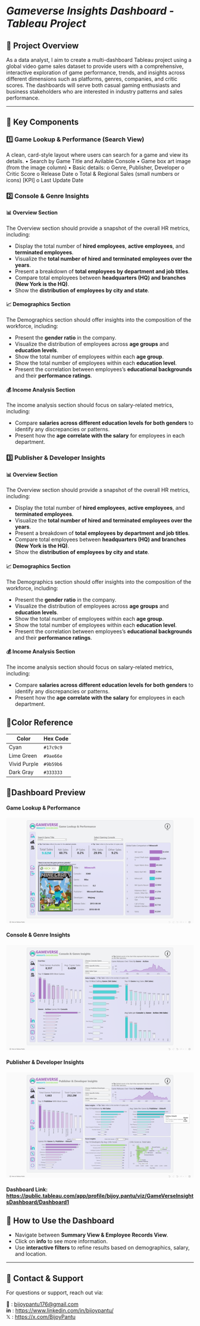 # *Gameverse Insights Dashboard - Tableau Project*

## 📌 Project Overview
As a data analyst, I aim to create a multi-dashboard Tableau project using a global video game sales dataset to provide users with a comprehensive, interactive exploration of game performance, trends, and insights across different dimensions such as platforms, genres, companies, and critic scores. The dashboards will serve both casual gaming enthusiasts and business stakeholders who are interested in industry patterns and sales performance.

---

## 📌 Key Components

### 1️⃣ Game Lookup & Performance (Search View)
A clean, card-style layout where users can search for a game and view its details.
•	Search by Game Title and Avilable Console
•	Game box art image (from the image column)
•	Basic details:
  o	Genre, Publisher, Developer
  o	Critic Score
  o	Release Date
  o	Total & Regional Sales (small numbers or icons) [KPI]
  o	Last Update Date


### 2️⃣ Console & Genre Insights
#### 📊 **Overview Section**
The Overview section should provide a snapshot of the overall HR metrics, including:
- Display the total number of **hired employees**, **active employees**, and **terminated employees**.  
- Visualize the **total number of hired and terminated employees over the years**.  
- Present a breakdown of **total employees by department and job titles**. 
- Compare total employees between **headquarters (HQ) and branches (New York is the HQ)**.
- Show the **distribution of employees by city and state**.  

#### 📈 **Demographics Section**
The Demographics section should offer insights into the composition of the workforce, including:
- Present the **gender ratio** in the company.  
- Visualize the distribution of employees across **age groups** and **education levels**.
- Show the total number of employees within each **age group**.
- Show the total number of employees within each **education level**.
- Present the correlation between employees’s **educational backgrounds** and their **performance ratings**.  

#### 💰 **Income Analysis Section**
The income analysis section should focus on salary-related metrics, including:
- Compare **salaries across different education levels for both genders** to identify any discrepancies or patterns.
- Present how the **age correlate with the salary** for employees in each department.

### 3️⃣ Publisher & Developer Insights
#### 📊 **Overview Section**
The Overview section should provide a snapshot of the overall HR metrics, including:
- Display the total number of **hired employees**, **active employees**, and **terminated employees**.  
- Visualize the **total number of hired and terminated employees over the years**.  
- Present a breakdown of **total employees by department and job titles**. 
- Compare total employees between **headquarters (HQ) and branches (New York is the HQ)**.
- Show the **distribution of employees by city and state**.  

#### 📈 **Demographics Section**
The Demographics section should offer insights into the composition of the workforce, including:
- Present the **gender ratio** in the company.  
- Visualize the distribution of employees across **age groups** and **education levels**.
- Show the total number of employees within each **age group**.
- Show the total number of employees within each **education level**.
- Present the correlation between employees’s **educational backgrounds** and their **performance ratings**.  

#### 💰 **Income Analysis Section**
The income analysis section should focus on salary-related metrics, including:
- Compare **salaries across different education levels for both genders** to identify any discrepancies or patterns.
- Present how the **age correlate with the salary** for employees in each department.

## 📌Color Reference

| Color           | Hex Code  |
|---------------|----------|
| Cyan           | `#17c9c9` |
| Lime Green          | `#9ae66e` |
| Vivid Purple  | `#9b59b6` |
| Dark Gray  | `#333333` |

## 📌Dashboard Preview
#### Game Lookup & Performance
![Dashboard 1](https://github.com/bijoypantu/GameVerse-Insights-Dashboard/blob/main/Icons%20&%20Images/Dashboard%201.png?raw=true)
#### Console & Genre Insights
![Dashboard 2](https://github.com/bijoypantu/GameVerse-Insights-Dashboard/blob/main/Icons%20&%20Images/Dashboard%202.png?raw=true)
#### Publisher & Developer Insights
![Dashboard 3](https://github.com/bijoypantu/GameVerse-Insights-Dashboard/blob/main/Icons%20&%20Images/Dashboard%203.png?raw=true)
#### Dashboard Link: https://public.tableau.com/app/profile/bijoy.pantu/viz/GameVerseInsightsDashboard/Dashboard1

## 📌 How to Use the Dashboard
- Navigate between **Summary View & Employee Records View**.
- Click on **info** to see more information.
- Use **interactive filters** to refine results based on demographics, salary, and location.

---

## 📌 Contact & Support
For questions or support, reach out via:

📩 : bijoypantu176@gmail.com  
**in** : https://www.linkedin.com/in/bijoypantu/  
𝕏 : https://x.com/BijoyPantu
